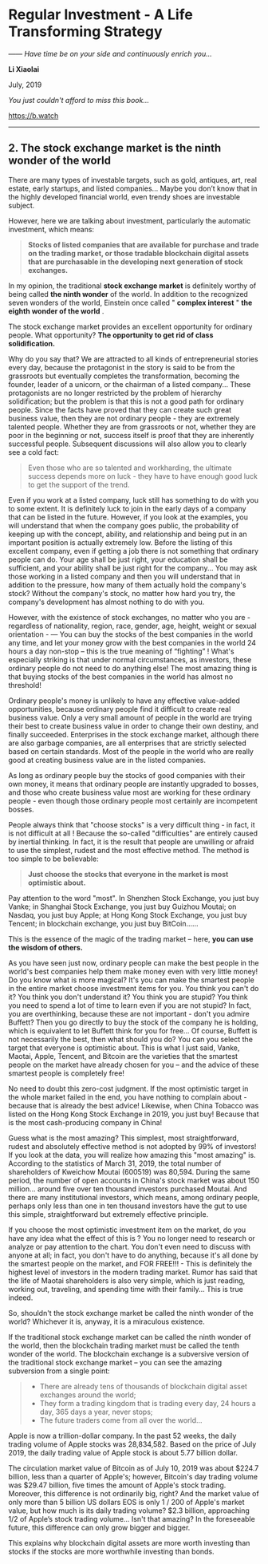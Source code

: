 # Regular Investment - A Life Transforming Strategy

*—— Have time be on your side and continuously enrich you...*

**Li Xiaolai**

July, 2019

*You just couldn't afford to miss this book...*

https://b.watch

---

## 2. The stock exchange market is the ninth wonder of the world

There are many types of investable targets, such as gold, antiques, art, real estate, early startups, and listed companies... Maybe you don’t know that in the highly developed financial world, even trendy shoes are investable subject.

However, here we are talking about investment, particularly the automatic investment, which means:

> **Stocks of listed companies that are available for purchase and trade on the trading market, or those tradable blockchain digital assets that are purchasable in the developing next generation of stock exchanges.**

In my opinion, the traditional **stock exchange market** is definitely worthy of being called **the ninth wonder** of the world. In addition to the recognized seven wonders of the world, Einstein once called " **complex interest** " **the eighth wonder of the world** .

The stock exchange market provides an excellent opportunity for ordinary people. What opportunity? **The opportunity to get rid of class solidification.**

Why do you say that? We are attracted to all kinds of entrepreneurial stories every day, because the protagonist in the story is said to be from the grassroots but eventually completes the transformation, becoming the founder, leader of a unicorn, or the chairman of a listed company... These protagonists are no longer restricted by the problem of hierarchy solidification; but the problem is that this is not a good path for ordinary people. Since the facts have proved that they can create such great business value, then they are not ordinary people - they are extremely talented people. Whether they are from grassroots or not, whether they are poor in the beginning or not, success itself is proof that they are inherently successful people. Subsequent discussions will also allow you to clearly see a cold fact:

> Even those who are so talented and workharding, the ultimate success depends more on luck - they have to have enough good luck to get the support of the trend.

Even if you work at a listed company, luck still has something to do with you to some extent. It is definitely luck to join in the early days of a company that can be listed in the future. However, if you look at the examples, you will understand that when the company goes public, the probability of keeping up with the concept, ability, and relationship and being put in an important position is actually extremely low. Before the listing of this excellent company, even if getting a job there is not something that ordinary people can do. Your age shall be just right, your education shall be sufficient, and your ability shall be just right for the company... You may ask those working in a listed company and then you will understand that in addition to the pressure, how many of them actually hold the company's stock? Without the company's stock, no matter how hard you try, the company's development has almost nothing to do with you.

However, with the existence of stock exchanges, no matter who you are - regardless of nationality, region, race, gender, age, height, weight or sexual orientation - — You can buy the stocks of the best companies in the world any time, and let your money grow with the best companies in the world 24 hours a day non-stop – this is the true meaning of “fighting” ! What's especially striking is that under normal circumstances, as investors, these ordinary people do not need to do anything else! The most amazing thing is that buying stocks of the best companies in the world has almost no threshold!

Ordinary people's money is unlikely to have any effective value-added opportunities, because ordinary people find it difficult to create real business value. Only a very small amount of people in the world are trying their best to create business value in order to change their own destiny, and finally succeeded. Enterprises in the stock exchange market, although there are also garbage companies, are all enterprises that are strictly selected based on certain standards. Most of the people in the world who are really good at creating business value are in the listed companies.

As long as ordinary people buy the stocks of good companies with their own money, it means that ordinary people are instantly upgraded to bosses, and those who create business value most are working for these ordinary people - even though those ordinary people most certainly are incompetent bosses.

People always think that "choose stocks" is a very difficult thing - in fact, it is not difficult at all ! Because the so-called "difficulties" are entirely caused by inertial thinking. In fact, it is the result that people are unwilling or afraid to use the simplest, rudest and the most effective method. The method is too simple to be believable:

> **Just choose the stocks that everyone in the market is most optimistic about.**

Pay attention to the word "most". In Shenzhen Stock Exchange, you just buy Vanke; in Shanghai Stock Exchange, you just buy Guizhou Moutai; on Nasdaq, you just buy Apple; at Hong Kong Stock Exchange, you just buy Tencent; in blockchain exchange, you just buy BitCoin……

This is the essence of the magic of the trading market – here, **you can use the wisdom of others.**

As you have seen just now, ordinary people can make the best people in the world's best companies help them make money even with very little money! Do you know what is more magical? It's you can make the smartest people in the entire market choose investment items for you. You think you can't do it? You think you don't understand it? You think you are stupid? You think you need to spend a lot of time to learn even if you are not stupid? In fact, you are overthinking, because these are not important - don't you admire Buffett? Then you go directly to buy the stock of the company he is holding, which is equivalent to let Buffett think for you for free... Of course, Buffett is not necessarily the best, then what should you do? You can you select the target that everyone is optimistic about. This is what I just said, Vanke, Maotai, Apple, Tencent, and Bitcoin are the varieties that the smartest people on the market have already chosen for you – and the advice of these smartest people is completely free!

No need to doubt this zero-cost judgment. If the most optimistic target in the whole market failed in the end, you have nothing to complain about - because that is already the best advice! Likewise, when China Tobacco was listed on the Hong Kong Stock Exchange in 2019, you just buy! Because that is the most cash-producing company in China!

Guess what is the most amazing? This simplest, most straightforward, rudest and absolutely effective method is not adopted by 99% of investors! If you look at the data, you will realize how amazing this "most amazing" is. According to the statistics of March 31, 2019, the total number of shareholders of Kweichow Moutai (600519) was 80,594. During the same period, the number of open accounts in China's stock market was about 150 million... around five over ten thousand investors purchased Moutai. And there are many institutional investors, which means, among ordinary people, perhaps only less than one in ten thousand investors have the gut to use this simple, straightforward but extremely effective principle.

If you choose the most optimistic investment item on the market, do you have any idea what the effect of this is 
? You no longer need to research or analyze or pay attention to the chart. You don't even need to discuss with anyone at all; in fact, you don't have to do anything, because it's all done by the smartest people on the market, and FOR FREE!!! - This is definitely the highest level of investors in the modern trading market. Rumor has said that the life of Maotai shareholders is also very simple, which is just reading, working out, traveling, and spending time with their family... This is true indeed.

So, shouldn't the stock exchange market be called the ninth wonder of the world? Whichever it is, anyway, it is a miraculous existence.

If the traditional stock exchange market can be called the ninth wonder of the world, then the blockchain trading market must be called the tenth wonder of the world. The blockchain exchange is a subversive version of the traditional stock exchange market – you can see the amazing subversion from a single point:

> - There are already tens of thousands of blockchain digital asset exchanges around the world;
> - They form a trading kingdom that is trading every day, 24 hours a day, 365 days a year, never stops;
> - The future traders come from all over the world...

Apple is now a trillion-dollar company. In the past 52 weeks, the daily trading volume of Apple stocks was 28,834,582. Based on the price of July 2019, the daily trading value of Apple stock is about 5.77 billion dollar.

The circulation market value of Bitcoin as of July 10, 2019 was about $224.7 billion, less than a quarter of Apple's; however, Bitcoin's day trading volume was $29.47 billion, five times the amount of Apple's stock trading. Moreover, this difference is not ordinarily big, right? And the market value of only more than 5 billion US dollars EOS is only 1 / 200 of Apple's market value, but how much is its daily trading volume? $2.3 billion, approaching 1/2 of Apple’s stock trading volume... Isn't that amazing? In the foreseeable future, this difference can only grow bigger and bigger.

This explains why blockchain digital assets are more worth investing than stocks if the stocks are more worthwhile investing than bonds.

